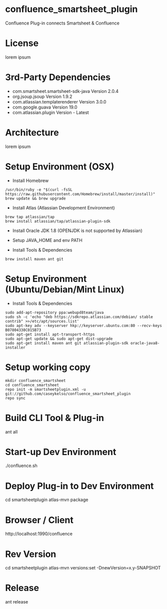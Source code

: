# confluence_smartsheet_plugin
Confluence Plug-in connects Smartsheet &amp; Confluence

# License
lorem ipsum

# 3rd-Party Dependencies
* com.smartsheet.smartsheet-sdk-java Version 2.0.4
* org.jsoup.jsoup Version 1.9.2
* com.atlassian.templaterenderer Version 3.0.0
* com.google.guava Version 19.0
* com.atlassian.plugin Version - Latest


# Architecture
lorem ipsum

# Setup Environment (OSX)
* Install Homebrew
```
/usr/bin/ruby -e "$(curl -fsSL https://raw.githubusercontent.com/Homebrew/install/master/install)"
brew update && brew upgrade
```
* Install Atlas (Atlassian Development Environment)
```
brew tap atlassian/tap
brew install atlassian/tap/atlassian-plugin-sdk
```
* Install Oracle JDK 1.8 (OPENJDK is not supported by Atlassian)
* Setup JAVA_HOME and env PATH

* Install Tools & Dependencies
```
brew install maven ant git
```

# Setup Environment (Ubuntu/Debian/Mint Linux)
* Install Tools & Dependencies
```
sudo add-apt-repository ppa:webupd8team/java
sudo sh -c 'echo "deb https://sdkrepo.atlassian.com/debian/ stable contrib" >>/etc/apt/sources.list'
sudo apt-key adv --keyserver hkp://keyserver.ubuntu.com:80 --recv-keys B07804338C015B73
sudo apt-get install apt-transport-https
sudo apt-get update && sudo apt-get dist-upgrade
sudo apt-get install maven ant git atlassian-plugin-sdk oracle-java8-installer
```

# Setup working copy
```
mkdir confluence_smartsheet
cd confluence_smartsheet
repo init -m smartsheetplugin.xml -u git://github.com/caseykelso/confluence_smartsheet_plugin
repo sync
```

# Build CLI Tool & Plug-in
ant all

# Start-up Dev Environment
./confluence.sh

# Deploy Plug-in to Dev Environment
cd smartsheetplugin
atlas-mvn package

# Browser / Client
http://localhost:1990/confluence

# Rev Version
cd smartsheetplugin
atlas-mvn versions:set -DnewVersion=x.y-SNAPSHOT

# Release
ant release


